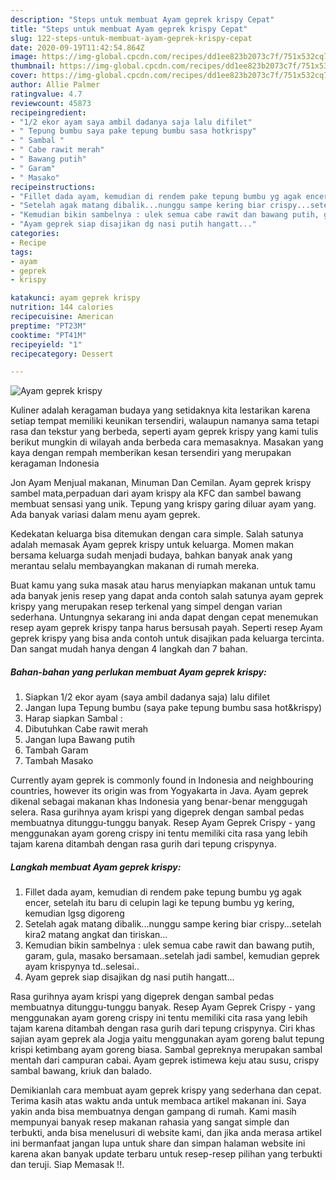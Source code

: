 ```yaml
---
description: "Steps untuk membuat Ayam geprek krispy Cepat"
title: "Steps untuk membuat Ayam geprek krispy Cepat"
slug: 122-steps-untuk-membuat-ayam-geprek-krispy-cepat
date: 2020-09-19T11:42:54.864Z
image: https://img-global.cpcdn.com/recipes/dd1ee823b2073c7f/751x532cq70/ayam-geprek-krispy-foto-resep-utama.jpg
thumbnail: https://img-global.cpcdn.com/recipes/dd1ee823b2073c7f/751x532cq70/ayam-geprek-krispy-foto-resep-utama.jpg
cover: https://img-global.cpcdn.com/recipes/dd1ee823b2073c7f/751x532cq70/ayam-geprek-krispy-foto-resep-utama.jpg
author: Allie Palmer
ratingvalue: 4.7
reviewcount: 45873
recipeingredient:
- "1/2 ekor ayam saya ambil dadanya saja lalu difilet"
- " Tepung bumbu saya pake tepung bumbu sasa hotkrispy"
- " Sambal "
- " Cabe rawit merah"
- " Bawang putih"
- " Garam"
- " Masako"
recipeinstructions:
- "Fillet dada ayam, kemudian di rendem pake tepung bumbu yg agak encer, setelah itu baru di celupin lagi ke tepung bumbu yg kering, kemudian lgsg digoreng"
- "Setelah agak matang dibalik...nunggu sampe kering biar crispy...setelah kira2 matang angkat dan tiriskan..."
- "Kemudian bikin sambelnya : ulek semua cabe rawit dan bawang putih, garam, gula, masako bersamaan..setelah jadi sambel, kemudian geprek ayam krispynya td..selesai.."
- "Ayam geprek siap disajikan dg nasi putih hangatt..."
categories:
- Recipe
tags:
- ayam
- geprek
- krispy

katakunci: ayam geprek krispy 
nutrition: 144 calories
recipecuisine: American
preptime: "PT23M"
cooktime: "PT41M"
recipeyield: "1"
recipecategory: Dessert

---
```



![Ayam geprek krispy](https://img-global.cpcdn.com/recipes/dd1ee823b2073c7f/751x532cq70/ayam-geprek-krispy-foto-resep-utama.jpg)

Kuliner adalah keragaman budaya yang setidaknya kita lestarikan karena setiap tempat memiliki keunikan tersendiri, walaupun namanya sama tetapi rasa dan tekstur yang berbeda, seperti ayam geprek krispy yang kami tulis berikut mungkin di wilayah anda berbeda cara memasaknya. Masakan yang kaya dengan rempah memberikan kesan tersendiri yang merupakan keragaman Indonesia

Jon Ayam Menjual makanan, Minuman Dan Cemilan. Ayam geprek krispy sambel mata,perpaduan dari ayam krispy ala KFC dan sambel bawang membuat sensasi yang unik. Tepung yang krispy garing diluar ayam yang. Ada banyak variasi dalam menu ayam geprek.

Kedekatan keluarga bisa ditemukan dengan cara simple. Salah satunya adalah memasak Ayam geprek krispy untuk keluarga. Momen makan bersama keluarga sudah menjadi budaya, bahkan banyak anak yang merantau selalu membayangkan makanan di rumah mereka.

Buat kamu yang suka masak atau harus menyiapkan makanan untuk tamu ada banyak jenis resep yang dapat anda contoh salah satunya ayam geprek krispy yang merupakan resep terkenal yang simpel dengan varian sederhana. Untungnya sekarang ini anda dapat dengan cepat menemukan resep ayam geprek krispy tanpa harus bersusah payah.
Seperti resep Ayam geprek krispy yang bisa anda contoh untuk disajikan pada keluarga tercinta. Dan sangat mudah hanya dengan 4 langkah dan 7 bahan.


<!--inarticleads1-->

##### Bahan-bahan yang perlukan membuat Ayam geprek krispy:

1. Siapkan 1/2 ekor ayam (saya ambil dadanya saja) lalu difilet
1. Jangan lupa  Tepung bumbu (saya pake tepung bumbu sasa hot&amp;krispy)
1. Harap siapkan  Sambal :
1. Dibutuhkan  Cabe rawit merah
1. Jangan lupa  Bawang putih
1. Tambah  Garam
1. Tambah  Masako


Currently ayam geprek is commonly found in Indonesia and neighbouring countries, however its origin was from Yogyakarta in Java. Ayam geprek dikenal sebagai makanan khas Indonesia yang benar-benar menggugah selera. Rasa gurihnya ayam krispi yang digeprek dengan sambal pedas membuatnya ditunggu-tunggu banyak. Resep Ayam Geprek Crispy - yang menggunakan ayam goreng crispy ini tentu memiliki cita rasa yang lebih tajam karena ditambah dengan rasa gurih dari tepung crispynya. 

<!--inarticleads2-->

##### Langkah membuat  Ayam geprek krispy:

1. Fillet dada ayam, kemudian di rendem pake tepung bumbu yg agak encer, setelah itu baru di celupin lagi ke tepung bumbu yg kering, kemudian lgsg digoreng
1. Setelah agak matang dibalik...nunggu sampe kering biar crispy...setelah kira2 matang angkat dan tiriskan...
1. Kemudian bikin sambelnya : ulek semua cabe rawit dan bawang putih, garam, gula, masako bersamaan..setelah jadi sambel, kemudian geprek ayam krispynya td..selesai..
1. Ayam geprek siap disajikan dg nasi putih hangatt...


Rasa gurihnya ayam krispi yang digeprek dengan sambal pedas membuatnya ditunggu-tunggu banyak. Resep Ayam Geprek Crispy - yang menggunakan ayam goreng crispy ini tentu memiliki cita rasa yang lebih tajam karena ditambah dengan rasa gurih dari tepung crispynya. Ciri khas sajian ayam geprek ala Jogja yaitu menggunakan ayam goreng balut tepung krispi ketimbang ayam goreng biasa. Sambal gepreknya merupakan sambal mentah dari campuran cabai. Ayam geprek istimewa keju atau susu, crispy sambal bawang, kriuk dan balado. 

Demikianlah cara membuat ayam geprek krispy yang sederhana dan cepat. Terima kasih atas waktu anda untuk membaca artikel makanan ini. Saya yakin anda bisa membuatnya dengan gampang di rumah. Kami masih mempunyai banyak resep makanan rahasia yang sangat simple dan terbukti, anda bisa menelusuri di website kami, dan jika anda merasa artikel ini bermanfaat jangan lupa untuk share dan simpan halaman website ini karena akan banyak update terbaru untuk resep-resep pilihan yang terbukti dan teruji. Siap Memasak !!. 
